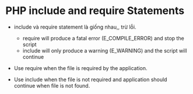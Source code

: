 # PHP include and require Statements
* include và require statement là giống nhau,, trừ lỗi.

    + require will produce a fatal error (E_COMPILE_ERROR) and stop the script
    + include will only produce a warning (E_WARNING) and the script will continue

* Use require when the file is required by the application.

* Use include when the file is not required and application should continue when file is not found.


